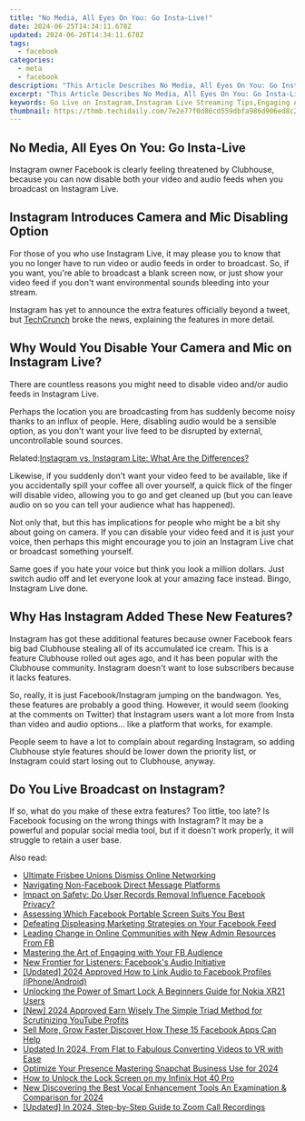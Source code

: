 ```yaml
---
title: "No Media, All Eyes On You: Go Insta-Live!"
date: 2024-06-25T14:34:11.678Z
updated: 2024-06-26T14:34:11.678Z
tags:
  - facebook
categories:
  - meta
  - facebook
description: "This Article Describes No Media, All Eyes On You: Go Insta-Live!"
excerpt: "This Article Describes No Media, All Eyes On You: Go Insta-Live!"
keywords: Go Live on Instagram,Instagram Live Streaming Tips,Engaging Audiences Without Media in Social Media,Solo Performances on Social Media Platforms,No Media Strategy for Personal Branding,Real Time Interaction with Followers on Insta-Live,Boosting User Interest without Visual Content Online
thumbnail: https://thmb.techidaily.com/7e2e77f0d86cd559dbfa986d906ed8c2ea52210199eb42f08b362eadc3328953.jpg
---
```


## No Media, All Eyes On You: Go Insta-Live

 Instagram owner Facebook is clearly feeling threatened by Clubhouse, because you can now disable both your video and audio feeds when you broadcast on Instagram Live.

## Instagram Introduces Camera and Mic Disabling Option

 For those of you who use Instagram Live, it may please you to know that you no longer have to run video or audio feeds in order to broadcast. So, if you want, you're able to broadcast a blank screen now, or just show your video feed if you don't want environmental sounds bleeding into your stream.

 Instagram has yet to announce the extra features officially beyond a tweet, but [TechCrunch](https://techcrunch.com/2021/04/29/instagram-live-takes-on-clubhouse-with-options-to-mute-and-turn-off-the-video/) broke the news, explaining the features in more detail.

## Why Would You Disable Your Camera and Mic on Instagram Live?

 There are countless reasons you might need to disable video and/or audio feeds in Instagram Live.

 Perhaps the location you are broadcasting from has suddenly become noisy thanks to an influx of people. Here, disabling audio would be a sensible option, as you don't want your live feed to be disrupted by external, uncontrollable sound sources.

 Related:[Instagram vs. Instagram Lite: What Are the Differences?](https://www.makeuseof.com/instagram-vs-instagram-lite-differences/)

 Likewise, if you suddenly don't want your video feed to be available, like if you accidentally spill your coffee all over yourself, a quick flick of the finger will disable video, allowing you to go and get cleaned up (but you can leave audio on so you can tell your audience what has happened).

 Not only that, but this has implications for people who might be a bit shy about going on camera. If you can disable your video feed and it is just your voice, then perhaps this might encourage you to join an Instagram Live chat or broadcast something yourself.

 Same goes if you hate your voice but think you look a million dollars. Just switch audio off and let everyone look at your amazing face instead. Bingo, Instagram Live done.

## Why Has Instagram Added These New Features?

 Instagram has got these additional features because owner Facebook fears big bad Clubhouse stealing all of its accumulated ice cream. This is a feature Clubhouse rolled out ages ago, and it has been popular with the Clubhouse community. Instagram doesn't want to lose subscribers because it lacks features.

 So, really, it is just Facebook/Instagram jumping on the bandwagon. Yes, these features are probably a good thing. However, it would seem (looking at the comments on Twitter) that Instagram users want a lot more from Insta than video and audio options... like a platform that works, for example.

 People seem to have a lot to complain about regarding Instagram, so adding Clubhouse style features should be lower down the priority list, or Instagram could start losing out to Clubhouse, anyway.

## Do You Live Broadcast on Instagram?

 If so, what do you make of these extra features? Too little, too late? Is Facebook focusing on the wrong things with Instagram? It may be a powerful and popular social media tool, but if it doesn't work properly, it will struggle to retain a user base.


<ins class="adsbygoogle"
     style="display:block"
     data-ad-format="autorelaxed"
     data-ad-client="ca-pub-7571918770474297"
     data-ad-slot="1223367746"></ins>



<ins class="adsbygoogle"
     style="display:block"
     data-ad-client="ca-pub-7571918770474297"
     data-ad-slot="8358498916"
     data-ad-format="auto"
     data-full-width-responsive="true"></ins>

<span class="atpl-alsoreadstyle">Also read:</span>
<div><ul>
<li><a href="https://facebook.techidaily.com/ultimate-frisbee-unions-dismiss-online-networking/"><u>Ultimate Frisbee Unions Dismiss Online Networking</u></a></li>
<li><a href="https://facebook.techidaily.com/navigating-non-facebook-direct-message-platforms/"><u>Navigating Non-Facebook Direct Message Platforms</u></a></li>
<li><a href="https://facebook.techidaily.com/impact-on-safety-do-user-records-removal-influence-facebook-privacy/"><u>Impact on Safety: Do User Records Removal Influence Facebook Privacy?</u></a></li>
<li><a href="https://facebook.techidaily.com/assessing-which-facebook-portable-screen-suits-you-best/"><u>Assessing Which Facebook Portable Screen Suits You Best</u></a></li>
<li><a href="https://facebook.techidaily.com/defeating-displeasing-marketing-strategies-on-your-facebook-feed/"><u>Defeating Displeasing Marketing Strategies on Your Facebook Feed</u></a></li>
<li><a href="https://facebook.techidaily.com/leading-change-in-online-communities-with-new-admin-resources-from-fb/"><u>Leading Change in Online Communities with New Admin Resources From FB</u></a></li>
<li><a href="https://facebook.techidaily.com/mastering-the-art-of-engaging-with-your-fb-audience/"><u>Mastering the Art of Engaging with Your FB Audience</u></a></li>
<li><a href="https://facebook.techidaily.com/new-frontier-for-listeners-facebooks-audio-initiative/"><u>New Frontier for Listeners: Facebook's Audio Initiative</u></a></li>
<li><a href="https://facebook-clips.techidaily.com/updated-2024-approved-how-to-link-audio-to-facebook-profiles-iphoneandroid/"><u>[Updated] 2024 Approved  How to Link Audio to Facebook Profiles (iPhone/Android)</u></a></li>
<li><a href="https://easy-unlock-android.techidaily.com/unlocking-the-power-of-smart-lock-a-beginners-guide-for-nokia-xr21-users-by-drfone-android/"><u>Unlocking the Power of Smart Lock A Beginners Guide for Nokia XR21 Users</u></a></li>
<li><a href="https://facebook-video-footage.techidaily.com/new-2024-approved-earn-wisely-the-simple-triad-method-for-scrutinizing-youtube-profits/"><u>[New] 2024 Approved  Earn Wisely  The Simple Triad Method for Scrutinizing YouTube Profits</u></a></li>
<li><a href="https://facebook-video-content.techidaily.com/sell-more-grow-faster-discover-how-these-15-facebook-apps-can-help/"><u>Sell More, Grow Faster  Discover How These 15 Facebook Apps Can Help</u></a></li>
<li><a href="https://video-ai-editor.techidaily.com/updated-in-2024-from-flat-to-fabulous-converting-videos-to-vr-with-ease/"><u>Updated In 2024, From Flat to Fabulous Converting Videos to VR with Ease</u></a></li>
<li><a href="https://snapchat-videos.techidaily.com/optimize-your-presence-mastering-snapchat-business-use-for-2024/"><u>Optimize Your Presence  Mastering Snapchat Business Use for 2024</u></a></li>
<li><a href="https://review-topics.techidaily.com/how-to-unlock-the-lock-screen-on-my-infinix-hot-40-pro-by-drfone-android-unlock-android-unlock/"><u>How to Unlock the Lock Screen on my Infinix Hot 40 Pro</u></a></li>
<li><a href="https://voice-adjusting.techidaily.com/new-discovering-the-best-vocal-enhancement-tools-an-examination-and-comparison-for-2024/"><u>New Discovering the Best Vocal Enhancement Tools An Examination & Comparison for 2024</u></a></li>
<li><a href="https://screen-video-capture.techidaily.com/updated-in-2024-step-by-step-guide-to-zoom-call-recordings/"><u>[Updated] In 2024, Step-by-Step Guide to Zoom Call Recordings</u></a></li>
</ul></div>

